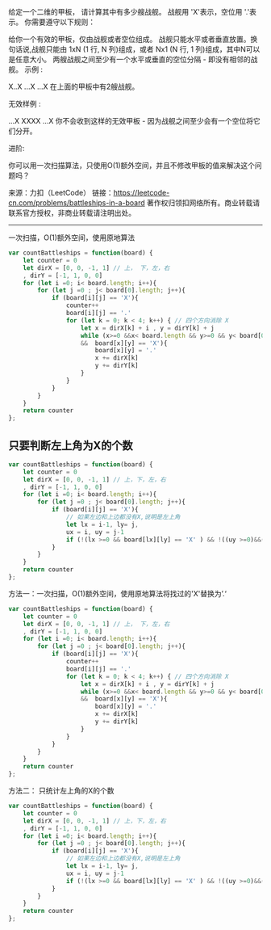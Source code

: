 给定一个二维的甲板， 请计算其中有多少艘战舰。 战舰用 'X'表示，空位用 '.'表示。 你需要遵守以下规则：

给你一个有效的甲板，仅由战舰或者空位组成。
战舰只能水平或者垂直放置。换句话说,战舰只能由 1xN (1 行, N 列)组成，或者 Nx1 (N 行, 1 列)组成，其中N可以是任意大小。
两艘战舰之间至少有一个水平或垂直的空位分隔 - 即没有相邻的战舰。
示例 :

X..X
...X
...X
在上面的甲板中有2艘战舰。

无效样例 :

...X
XXXX
...X
你不会收到这样的无效甲板 - 因为战舰之间至少会有一个空位将它们分开。

进阶:

你可以用一次扫描算法，只使用O(1)额外空间，并且不修改甲板的值来解决这个问题吗？

来源：力扣（LeetCode）
链接：https://leetcode-cn.com/problems/battleships-in-a-board
著作权归领扣网络所有。商业转载请联系官方授权，非商业转载请注明出处。

---

一次扫描，O(1)额外空间，使用原地算法

```javascript
var countBattleships = function(board) {
    let counter = 0
    let dirX = [0, 0, -1, 1] // 上， 下，左，右
    , dirY = [-1, 1, 0, 0]
    for (let i =0; i< board.length; i++){
        for (let j =0 ; j< board[0].length; j++){
            if (board[i][j] == 'X'){
                counter++
                board[i][j] == '.'
                for (let k = 0; k < 4; k++) { // 四个方向消除 X
                    let x = dirX[k] + i , y = dirY[k] + j
                    while (x>=0 &&x< board.length && y>=0 && y< board[0].length
                    &&  board[x][y] == 'X'){
                        board[x][y] = '.'
                        x += dirX[k]
                        y += dirY[k]
                    }
                }
            }
        }
    }
    return counter
};
```


## 只要判断左上角为X的个数

```javascript
var countBattleships = function(board) {
    let counter = 0
    let dirX = [0, 0, -1, 1] // 上，下，左，右
    , dirY = [-1, 1, 0, 0]
    for (let i =0; i< board.length; i++){
        for (let j =0 ; j< board[0].length; j++){
            if (board[i][j] == 'X'){
                // 如果左边和上边都没有X,说明是左上角
                let lx = i-1, ly= j,
                ux = i, uy = j-1
                if (!(lx >=0 && board[lx][ly] == 'X' ) && !((uy >=0)&&(board[ux][uy]=='X'))) counter++
            }
        }
    }
    return counter
};
```




方法一：一次扫描，O(1)额外空间，使用原地算法将找过的'X'替换为’.‘

```javascript
var countBattleships = function(board) {
    let counter = 0
    let dirX = [0, 0, -1, 1] // 上， 下，左，右
    , dirY = [-1, 1, 0, 0]
    for (let i =0; i< board.length; i++){
        for (let j =0 ; j< board[0].length; j++){
            if (board[i][j] == 'X'){
                counter++
                board[i][j] == '.'
                for (let k = 0; k < 4; k++) { // 四个方向消除 X
                    let x = dirX[k] + i , y = dirY[k] + j
                    while (x>=0 &&x< board.length && y>=0 && y< board[0].length
                    &&  board[x][y] == 'X'){
                        board[x][y] = '.'
                        x += dirX[k]
                        y += dirY[k]
                    }
                }
            }
        }
    }
    return counter
};
```

方法二： 只统计左上角的X的个数

```javascript
var countBattleships = function(board) {
    let counter = 0
    let dirX = [0, 0, -1, 1] // 上，下，左，右
    , dirY = [-1, 1, 0, 0]
    for (let i =0; i< board.length; i++){
        for (let j =0 ; j< board[0].length; j++){
            if (board[i][j] == 'X'){
                // 如果左边和上边都没有X,说明是左上角
                let lx = i-1, ly= j,
                ux = i, uy = j-1
                if (!(lx >=0 && board[lx][ly] == 'X' ) && !((uy >=0)&&(board[ux][uy]=='X'))) counter++
            }
        }
    }
    return counter
};
```
